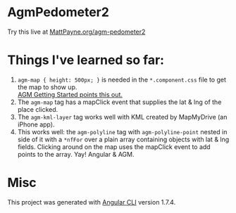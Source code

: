 # AgmPedometer2

Try this live at 
<a href="MattPayne.org/agm-pedometer2">MattPayne.org/agm-pedometer2</a>

# Things I've learned so far:
1. `agm-map { height: 500px; }` is needed in the `*.component.css` file to get the map to show up.  
<a href="https://angular-maps.com/guides/getting-started/">AGM Getting Started points this out.</a>
2. The `agm-map` tag has a mapClick event that supplies the lat & lng of the place clicked.
3. The `agm-kml-layer` tag works well with KML created by MapMyDrive (an iPhone app).
4. This works well: the `agm-polyline` tag with `agm-polyline-point` nested in side of it with a `*nfFor` over a plain
array containing objects with lat & lng fields.  Clicking around on the map uses the mapClick event to add points 
to the array.  Yay!  Angular & AGM.

# Misc
This project was generated with [Angular CLI](https://github.com/angular/angular-cli) version 1.7.4.


